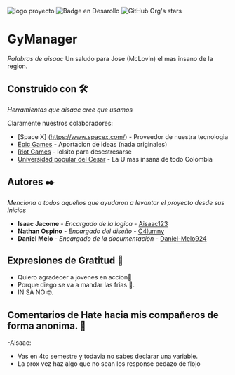 ![logo proyecto](https://user-images.githubusercontent.com/105754395/235493424-fc51fee1-8e81-4fc1-b3ab-d6f908e5448c.png)
![Badge en Desarollo](https://img.shields.io/badge/STATUS-EN%20DESARROLLO-red?style=for-the-badge)
![GitHub Org's stars](https://img.shields.io/github/stars/C4lumny/Gimnasio2.0?style=social)
# GyManager

_Palabras de aisaac_
Un saludo para Jose (McLovin) el mas insano de la region.

## Construido con 🛠️

_Herramientas que aisaac cree que usamos_ 

Claramente nuestros colaboradores:

* [Space X] (https://www.spacex.com/) - Proveedor de nuestra tecnologia
* [Epic Games](https://www.epicgames.com/site/es-ES/home) - Aportacion de ideas (nada originales)
* [Riot Games](https://www.riotgames.com/es) - lolsito para desestresarse
* [Universidad popular del Cesar](https://www.unicesar.edu.co/index.php/es/) - La U mas insana de todo Colombia

## Autores ✒️

_Menciona a todos aquellos que ayudaron a levantar el proyecto desde sus inicios_

* **Isaac Jacome** - *Encargado de la logica* - [Aisaac123](https://github.com/Aisaac123)
* **Nathan Ospino** - *Encargado del diseño* - [C4lumny](https://github.com/C4lumny)
* **Daniel Melo** - *Encargado de la documentación* - [Daniel-Melo924](https://github.com/Daniel-Melo924)

## Expresiones de Gratitud 🎁

* Quiero agradecer a jovenes en accion📢
* Porque diego se va a mandar las frias 🍺. 
* IN SA NO 🤓.

## Comentarios de Hate hacia mis compañeros de forma anonima. 🤬

-Aisaac:
* Vas en 4to semestre y todavia no sabes declarar una variable.
* La prox vez haz algo que no sean los response pedazo de flojo
